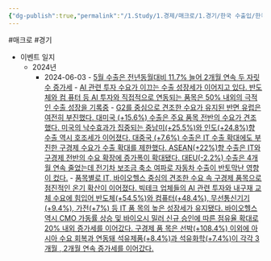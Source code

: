 ```yaml
---
{"dg-publish":true,"permalink":"/1.Study/1.경제/매크로/1.경기/한국 수출입/한국 수출입/","created":"2024-11-20T21:02:27.061+09:00","updated":"2025-06-03T20:07:19.724+09:00"}
---
```


#매크로 #경기 


- 이벤트 일지
	- 2024년
		- 2024-06-03
					- [5월 수출은 전년동월대비 11.7% 늘어 2개월 연속 두 자릿수 증가세](24.6.3_수출입데이터.pdf#page=1&selection=55,0,80,0&color=yellow)
					- [AI 관련 투자 수요가 이끄는 수출 성장세가 이어지고 있다. 반도체와 컴 퓨터 등 AI 투자와 직접적으로 연동되는 품목은 50% 내외의 극적인 수출 성장을 기록중](24.6.3_수출입데이터.pdf#page=1&selection=598,0,649,3&color=yellow)
					- [G2를 중심으로 견조한 수요가 유지된 반면 유럽은 여전히 부진했다. 대미국 (+15.6%) 수출은 주요 품목 전반의 수요가 견조했다. 미국의 낙수효과가 집중되는 중남미(+25.5%)와 인도(+24.8%)향 수출 역시 호조세가 이어졌다. 대중국 (+7.6%) 수출은 IT 수출 확대에도 부진한 구경제 수요가 수출 확대를 제한했다. ASEAN(+22%)향 수출은 IT와 구경제 전반의 수요 확장에 증가폭이 확대됐다. 대EU(-2.2%) 수출은 4개월 연속 줄었는데 전기차 보조금 축소 여파로 자동차 수출이 반토막난 영향이 컸다.](24.6.3_수출입데이터.pdf#page=1&selection=207,0,383,1&color=yellow)
					- [품목별로 IT, 바이오헬스 중심의 견조한 수요 속 구경제 품목으로 점진적인 온기 확산이 이어졌다. 빅테크 업체들의 AI 관련 투자와 내구재 교체 수요에 힘입어 반도체(+54.5%)와 컴퓨터(+48.4%), 무선통신기기(+9.4%), 가전(+7%) 등 IT 품 목의 높은 성장세가 유지됐다. 바이오헬스 역시 CMO 가동률 상승 및 바이오시 밀러 신규 승인에 따른 점유율 확대로 20% 내외 증가세를 이어갔다. 구경제 품 목은 선박(+108.4%) 이외에 아시아 수요 회복과 연동돼 석유제품(+8.4%)과 석유화학(+7.4%)이 각각 3개월 , 2개월 연속 증가세를 이어갔다.](24.6.3_수출입데이터.pdf#page=1&selection=385,0,574,1&color=yellow)